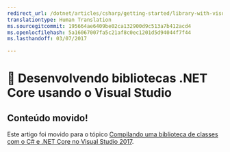 ```yaml
---
redirect_url: /dotnet/articles/csharp/getting-started/library-with-visual-studio-2017
translationtype: Human Translation
ms.sourcegitcommit: 195664ae6409be02ca132900d9c513a7b412acd4
ms.openlocfilehash: 5a16067007fa5c21af8c0ec1201d5d94044f7f44
ms.lasthandoff: 03/07/2017

---
```


# <a name="-developing-net-core-libraries-using-visual-studio"></a>🔧 Desenvolvendo bibliotecas .NET Core usando o Visual Studio

## <a name="content-moved"></a>Conteúdo movido!
Este artigo foi movido para o tópico [Compilando uma biblioteca de classes com o C# e .NET Core no Visual Studio 2017](../../csharp/getting-started/library-with-visual-studio-2017.md).
